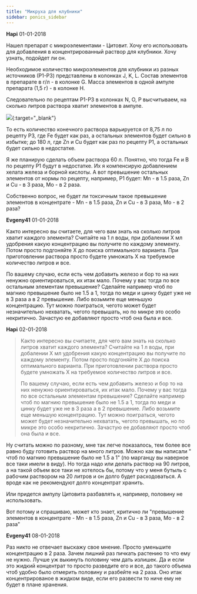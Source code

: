 ```yaml
---
title: "Микруха для клубники"
sidebar: ponics_sidebar
---
```


**Hapi** 01-01-2018

Нашел препарат с микроэлементами - Цитовит. Хочу его использовать для добавления в концентрированный раствор для клубники. Хочу узнать, подойдет ли он.

Необходимое количество микроэлементов для клубники из разных источников (Р1-Р3) представлены в колонках J, K, L. Состав элементов в препарате в г/л - в колонке G. Масса элементов в одной ампуле препарата (1,5 г) - в колонке H.

Следовательно по рецептам Р1-Р3 в колонках N, O, P высчитываем, на сколько литров раствора хватит элементов в ампуле.

[![](/imagehost2/thumbs/micro.png)](https://t.me/ponics_ru_files/18931){:target="_blank"}

То есть количество конечного раствора варьируется от 8,75 л по рецепту Р3, где Fe будет как раз, а остальных элементов будет сильно в избытке; до 180 л, где Zn и Cu будет как раз по рецепту Р1, а остальных будет сильно в недостатке.

Я же планирую сделать объем раствора 60 л. Понятно, что тогда Fe и B по рецепту Р1 будут в недостатке. Их я компенсирую добавлением хелата железа и борной кислоты. А вот превышение остальных элементов от нормы по рецепту, например, Р1 будет: Mn - в 1.5 раза, Zn и Cu - в 3 раза, Mo - в 2 раза.

Собственно вопрос, не будет ли токсичным такое превышение элементов в концентрате - Mn - в 1.5 раза, Zn и Cu - в 3 раза, Mo - в 2 раза?


**Evgeny41** 01-01-2018

Както интересно вы считаете, для чего вам знать на сколько литров хватит каждого элемента? Считайте на 1 л воды, при добалении Х мл удобрения какую концентрацию вы получите по каждому элементу. Потом просто подгоняйте Х до поиска оптимального варианта. При приготовлении раствора просто будете умножать Х на требуемое количество литров и все. 

По вашему случаю, если есть чем добавить железо и бор то на них ненужно ориентироваться, их итак мало. Почему у вас тогда по все остальным элементам превышение? Сделайте например чтоб по магнию превышение было не 1.5 а 1, тогда по меди и цинку будет уже не в 3 раза а в 2 превышение. Либо возьмите еще меньшую концентрацию. Тут можно поиграться, чегото может будет незначительно нехватать, чегото превышать, но по микре это особо некритично. Зачастую ее добавляют просто чтоб она была и все.


**Hapi** 02-01-2018

> Както интересно вы считаете, для чего вам знать на сколько литров хватит каждого элемента? Считайте на 1 л воды, при добалении Х мл удобрения какую концентрацию вы получите по каждому элементу. Потом просто подгоняйте Х до поиска оптимального варианта. При приготовлении раствора просто будете умножать Х на требуемое количество литров и все. 
> 
> По вашему случаю, если есть чем добавить железо и бор то на них ненужно ориентироваться, их итак мало. Почему у вас тогда по все остальным элементам превышение? Сделайте например чтоб по магнию превышение было не 1.5 а 1, тогда по меди и цинку будет уже не в 3 раза а в 2 превышение. Либо возьмите еще меньшую концентрацию. Тут можно поиграться, чегото может будет незначительно нехватать, чегото превышать, но по микре это особо некритично. Зачастую ее добавляют просто чтоб она была и все.

Ну считать можно по разному, мне так легче показалось, тем более все равно буду готовить раствор на много литров. Можно как вы написали " чтоб по магнию превышение было не 1.5 а 1" (по марганцу вы наверное все таки имели в виду). Но тогда надо или делать раствор на 90 литров, а на такой объем все таки не хотелось бы, потому что у меня бутыль с рабочим раствором на 20 литров и он долго будет расходоваться. А вроде как не рекомендуют долго концентрат хранить. 

Или придется ампулу Цитовита разбавлять и, например, половину не использовать. 

Вот потому и спрашиваю, может кто знает, критично ли "превышение элементов в концентрате - Mn - в 1.5 раза, Zn и Cu - в 3 раза, Mo - в 2 раза"


**Evgeny41** 08-01-2018

Раз никто не отвечает выскажу свое мнение. Просто уменьшите концентрацию в 2 раза. Зачем лишний раз пичкать растению то что ему не нужно. Лучше уж выкинуть половину чем дать излишек. Да и если это жидкий концентрат то просто разведите его и все, до такого объема чтоб удобно было отмерить половину и разбейте на 2 раза. Оно итак концентрированое в жидком виде, если его развести то ниче ему не будет в плане хранения.


